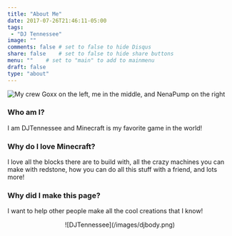 ```yaml
---
title: "About Me"
date: 2017-07-26T21:46:11-05:00
tags:
 - "DJ Tennessee"
image: ""
comments: false # set to false to hide Disqus
share: false 	# set to false to hide share buttons
menu: ""	# set to "main" to add to mainmenu
draft: false
type: "about"
---
```


![My crew](/images/2017-07-17-group-picture.png)
Goxx on the left, me in the middle, and NenaPump on the right

### Who am I?

I am DJTennessee and Minecraft is my favorite game in the world!

### Why do I love Minecraft?

I love all the blocks there are to build with, all the crazy machines you can make with redstone, how you can do all this stuff with a friend, and lots more!

### Why did I make this page?

I want to help other people make all the cool creations that I know!


<center>
![DJTennessee](/images/djbody.png)
</center>
